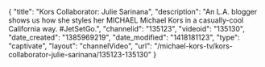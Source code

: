 {
    "title": "Kors Collaborator: Julie Sarinana",
    "description": "An L.A. blogger shows us how she styles her MICHAEL Michael Kors in a casually-cool California way. #JetSetGo.",
    "channelid": "135123",
    "videoid": "135130",
    "date_created": "1385969219",
    "date_modified": "1418181123",
    "type": "captivate",
    "layout": "channelVideo",
    "url": "\/michael-kors-tv\/kors-collaborator-julie-sarinana\/135123-135130"
}